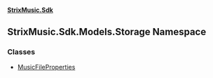 #### [StrixMusic.Sdk](./index.md 'index')
## StrixMusic.Sdk.Models.Storage Namespace
### Classes
- [MusicFileProperties](./StrixMusic-Sdk-Models-Storage-MusicFileProperties.md 'StrixMusic.Sdk.Models.Storage.MusicFileProperties')
